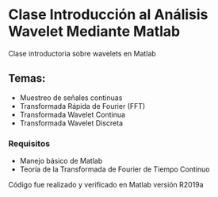 # Clase Introducción al Análisis Wavelet Mediante Matlab 
Clase introductoria sobre wavelets en Matlab

## Temas:
- Muestreo de señales continuas
- Transformada Rápida de Fourier (FFT)
- Transformada Wavelet Continua
- Transformada Wavelet Discreta

### Requisitos
- Manejo básico de Matlab
- Teoría de la Transformada de Fourier de Tiempo Continuo

Código fue realizado y verificado en Matlab versión R2019a